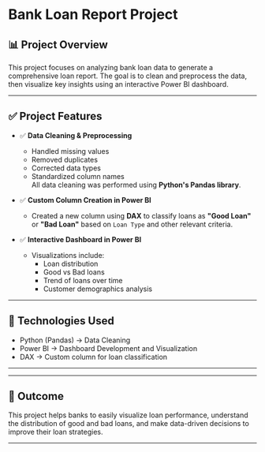 # Bank Loan Report Project

## 📊 Project Overview
This project focuses on analyzing bank loan data to generate a comprehensive loan report. 
The goal is to clean and preprocess the data, then visualize key insights using an interactive Power BI dashboard.

---

## ✅ Project Features

- ✅ **Data Cleaning & Preprocessing**  
  - Handled missing values  
  - Removed duplicates  
  - Corrected data types  
  - Standardized column names  
  All data cleaning was performed using **Python's Pandas library**.

- ✅ **Custom Column Creation in Power BI**  
  - Created a new column using **DAX** to classify loans as **"Good Loan"** or **"Bad Loan"** based on `Loan Type` and other relevant criteria.

- ✅ **Interactive Dashboard in Power BI**  
  - Visualizations include:  
    - Loan distribution  
    - Good vs Bad loans  
    - Trend of loans over time  
    - Customer demographics analysis  

---

## 🧱 Technologies Used
- Python (Pandas) → Data Cleaning  
- Power BI → Dashboard Development and Visualization  
- DAX → Custom column for loan classification

---

---

## 🚀 Outcome
This project helps banks to easily visualize loan performance, understand the distribution of good and bad loans, and make data-driven decisions to improve their loan strategies.

---

